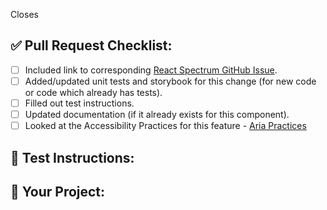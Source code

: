 
Closes <!-- Github issue # here -->

## ✅ Pull Request Checklist:

- [ ] Included link to corresponding [React Spectrum GitHub Issue](https://github.com/adobe-private/react-spectrum-v3/issues).
- [ ] Added/updated unit tests and storybook for this change (for new code or code which already has tests).
- [ ] Filled out test instructions.
- [ ] Updated documentation (if it already exists for this component).
- [ ] Looked at the Accessibility Practices for this feature - [Aria Practices](https://www.w3.org/TR/wai-aria-practices-1.1/)

## 📝 Test Instructions:

<!--- Include instructions to test this pull request -->

## 🧢 Your Project:

<!--- Company/project for pull request -->
